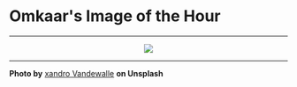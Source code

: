 # Omkaar's Image of the Hour

---

<div align="center">

<a href="https://unsplash.com/photos/a-soccer-field-sits-on-a-tiny-island-p0Gzorfc_ag">
  <img src="https://images.unsplash.com/photo-1747415511965-d5074b343f83?crop=entropy&cs=tinysrgb&fit=max&fm=jpg&ixid=M3w3NjA2Nzh8MHwxfHJhbmRvbXx8fHx8fHx8fDE3NDkzMzAwMDB8&ixlib=rb-4.1.0&q=80&w=1080" style="max-width:100%; height:auto;">
</a>



</div>

---

**Photo by** [xandro Vandewalle](https://unsplash.com/@xandrovandewalle) **on Unsplash**
